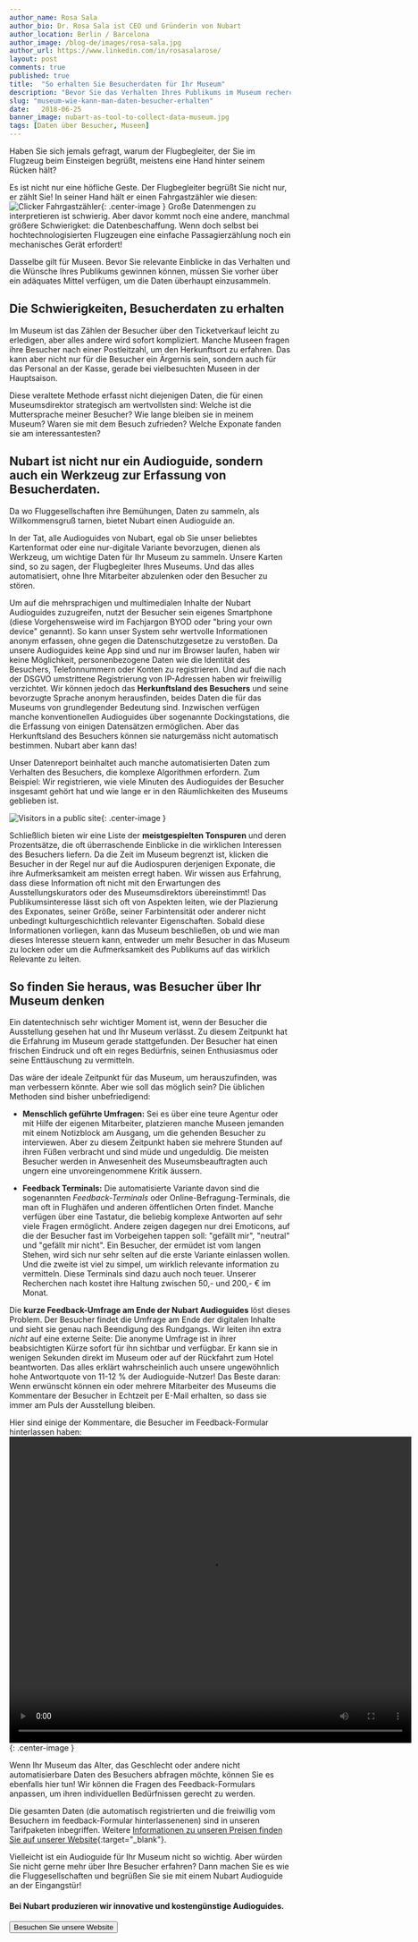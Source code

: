```yaml
---
author_name: Rosa Sala
author_bio: Dr. Rosa Sala ist CEO und Gründerin von Nubart
author_location: Berlin / Barcelona
author_image: /blog-de/images/rosa-sala.jpg
author_url: https://www.linkedin.com/in/rosasalarose/
layout: post
comments: true
published: true
title:  "So erhalten Sie Besucherdaten für Ihr Museum"
description: "Bevor Sie das Verhalten Ihres Publikums im Museum recherchieren, müssen Sie Daten über Ihre Besucher einsammeln. Das ist aber nicht so einfach..."
slug: "museum-wie-kann-man-daten-besucher-erhalten"
date:   2018-06-25
banner_image: nubart-as-tool-to-collect-data-museum.jpg
tags: [Daten über Besucher, Museen]
---
```


Haben Sie sich jemals gefragt, warum der Flugbegleiter, der Sie im Flugzeug beim Einsteigen begrüßt, meistens eine Hand hinter seinem Rücken hält? 

Es ist nicht nur eine höfliche Geste. Der Flugbegleiter begrüßt Sie nicht nur, er zählt Sie! In seiner Hand hält er einen Fahrgastzähler wie diesen:
![Clicker Fahrgastzähler]({{site.baseurl}}/images/posts/passanger-counter2.jpg){: .center-image }
Große Datenmengen zu interpretieren ist schwierig. Aber davor kommt noch eine andere, manchmal größere Schwierigket: die Datenbeschaffung. Wenn doch selbst bei hochtechnologisierten Flugzeugen eine einfache Passagierzählung noch ein mechanisches Gerät erfordert!

Dasselbe gilt für Museen. Bevor Sie relevante Einblicke in das Verhalten und die Wünsche Ihres Publikums gewinnen können, müssen Sie vorher über ein adäquates Mittel verfügen, um die Daten überhaupt einzusammeln. 

<!--more-->

## Die Schwierigkeiten, Besucherdaten zu erhalten
   
   Im Museum ist das Zählen der Besucher über den Ticketverkauf leicht zu erledigen, aber alles andere wird sofort kompliziert. Manche Museen fragen ihre Besucher nach einer Postleitzahl, um den Herkunftsort zu erfahren. Das kann aber nicht nur für die Besucher ein Ärgernis sein, sondern auch für das Personal an der Kasse, gerade bei vielbesuchten Museen in der Hauptsaison.
   
   Diese veraltete Methode erfasst nicht diejenigen Daten, die für einen Museumsdirektor strategisch am wertvollsten sind: Welche ist die Muttersprache meiner Besucher? Wie lange bleiben sie in meinem Museum? Waren sie mit dem Besuch zufrieden? Welche Exponate fanden sie am interessantesten?

## Nubart ist nicht nur ein Audioguide, sondern auch ein Werkzeug zur Erfassung von Besucherdaten.

   Da wo Fluggesellschaften ihre Bemühungen, Daten zu sammeln, als Willkommensgruß tarnen, bietet Nubart einen Audioguide an.
   
   In der Tat, alle Audioguides von Nubart, egal ob Sie unser beliebtes Kartenformat oder eine nur-digitale Variante bevorzugen, dienen als Werkzeug, um wichtige Daten für Ihr Museum zu sammeln. Unsere Karten sind, so zu sagen, der Flugbegleiter Ihres Museums. Und das alles automatisiert, ohne Ihre Mitarbeiter abzulenken oder den Besucher zu stören. 
   
   Um auf die mehrsprachigen und multimedialen Inhalte der Nubart Audioguides zuzugreifen, nutzt der Besucher sein eigenes Smartphone (diese Vorgehensweise wird im Fachjargon BYOD oder "bring your own device" genannt). So kann unser System sehr wertvolle Informationen anonym erfassen, ohne gegen die Datenschutzgesetze zu verstoßen. Da unsere Audioguides keine App sind und nur im Browser laufen, haben wir keine Möglichkeit, personenbezogene Daten wie die Identität des Besuchers, Telefonnummern oder Konten zu registrieren. Und auf die nach der DSGVO umstrittene Registrierung von IP-Adressen haben wir freiwillig verzichtet. Wir können jedoch das **Herkunftsland des Besuchers** und seine bevorzugte Sprache anonym herausfinden, beides Daten die für das Museums von grundlegender Bedeutung sind. Inzwischen verfügen manche konventionellen Audioguides über sogenannte Dockingstations, die die Erfassung von einigen Datensätzen ermöglichen. Aber das Herkunftsland des Besuchers können sie naturgemäss nicht automatisch bestimmen. Nubart aber kann das!
   
   Unser Datenreport beinhaltet auch manche automatisierten Daten zum Verhalten des Besuchers, die komplexe Algorithmen erfordern. Zum Beispiel: Wir registrieren, wie viele Minuten des Audioguides der Besucher insgesamt gehört hat und wie lange er in den Räumlichkeiten des Museums geblieben ist.

![Visitors in a public site]({{site.baseurl}}/images/posts/visitors-people.jpg){: .center-image }

Schließlich bieten wir eine Liste der **meistgespielten Tonspuren** und deren Prozentsätze, die oft überraschende Einblicke in die wirklichen Interessen des Besuchers liefern. Da die Zeit im Museum begrenzt ist, klicken die Besucher in der Regel nur auf die Audiospuren derjenigen Exponate, die ihre Aufmerksamkeit am meisten erregt haben. Wir wissen aus Erfahrung, dass diese Information oft nicht mit den Erwartungen des Ausstellungskurators oder des Museumsdirektors übereinstimmt! Das Publikumsinteresse lässt sich oft von Aspekten leiten, wie der Plazierung des Exponates, seiner Größe, seiner Farbintensität oder anderer nicht unbedingt kulturgeschichtlich relevanter Eigenschaften. Sobald diese Informationen vorliegen, kann das Museum beschließen, ob und wie man dieses Interesse steuern kann, entweder um mehr Besucher in das Museum zu locken oder um die Aufmerksamkeit des Publikums auf das wirklich Relevante zu leiten.

## So finden Sie heraus, was Besucher über Ihr Museum denken
   
   Ein datentechnisch sehr wichtiger Moment ist, wenn der Besucher die Ausstellung gesehen hat und Ihr Museum verlässt. Zu diesem Zeitpunkt hat die Erfahrung im Museum gerade stattgefunden. Der Besucher hat einen frischen Eindruck und oft ein reges Bedürfnis, seinen Enthusiasmus oder seine Enttäuschung zu vermitteln.
   
   Das wäre der ideale Zeitpunkt für das Museum, um herauszufinden, was man verbessern könnte. Aber wie soll das möglich sein? Die üblichen Methoden sind bisher unbefriedigend:
    
 *  **Menschlich geführte Umfragen:**
   Sei es über eine teure Agentur oder mit Hilfe der eigenen Mitarbeiter, platzieren manche Museen jemanden mit einem Notizblock am Ausgang, um die gehenden Besucher zu interviewen. Aber zu diesem Zeitpunkt haben sie mehrere Stunden auf ihren Füßen verbracht und sind müde und ungeduldig. Die meisten Besucher werden in Anwesenheit des Museumsbeauftragten auch ungern eine unvoreingenommene Kritik äussern.
   
 * **Feedback Terminals:**
   Die automatisierte Variante davon sind die sogenannten *Feedback-Terminals* oder Online-Befragung-Terminals, die man oft in Flughäfen und anderen öffentlichen Orten findet. Manche verfügen über eine Tastatur, die beliebig komplexe Antworten auf sehr viele Fragen ermöglicht. Andere zeigen dagegen nur drei Emoticons, auf die der Besucher fast im Vorbeigehen tappen soll: "gefällt mir", "neutral" und "gefällt mir nicht". Ein Besucher, der ermüdet ist vom langen Stehen, wird sich nur sehr selten auf die erste Variante einlassen wollen. Und die zweite ist viel zu simpel, um wirklich relevante information zu vermitteln.
   Diese Terminals sind dazu auch noch teuer. Unserer Recherchen nach kostet ihre Haltung zwischen 50,- und 200,- € im Monat. 
 
Die **kurze Feedback-Umfrage am Ende der Nubart Audioguides** löst dieses Problem. Der Besucher findet die Umfrage am Ende der digitalen Inhalte und sieht sie genau nach Beendigung des Rundgangs. Wir leiten ihn extra *nicht* auf eine externe Seite: Die anonyme Umfrage ist in ihrer beabsichtigten Kürze sofort für ihn sichtbar und verfügbar. Er kann sie in wenigen Sekunden direkt im Museum oder auf der Rückfahrt zum Hotel beantworten. Das alles erklärt wahrscheinlich auch unsere ungewöhnlich hohe Antwortquote von 11-12 % der Audioguide-Nutzer! Das Beste daran: Wenn erwünscht können ein oder mehrere Mitarbeiter des Museums die Kommentare der Besucher in Echtzeit per E-Mail erhalten, so dass sie immer am Puls der Ausstellung bleiben.
 
 Hier sind einige der Kommentare, die Besucher im Feedback-Formular hinterlassen haben:
<video width="720" height="548" autoplay loop>
  <source src="{{site.baseurl}}/images/posts/comments-by-museum-visitors-nubart.mp4" type="video/mp4">
Your browser does not allow to show this video.
</video>{: .center-image }


Wenn Ihr Museum das Alter, das Geschlecht oder andere nicht automatisierbare Daten des Besuchers abfragen möchte, können Sie es ebenfalls hier tun! Wir können die Fragen des Feedback-Formulars anpassen, um ihren individuellen Bedürfnissen gerecht zu werden. 

Die gesamten Daten (die automatisch registrierten und die freiwillig vom Besuchern im feedback-Formular hinterlassenenen) sind in unseren Tarifpaketen inbegriffen. Weitere [Informationen zu unseren Preisen finden Sie auf unserer Website](https://www.nubart.eu/de/index.html#pricing){:target="_blank"}. 

Vielleicht ist ein Audioguide für Ihr Museum nicht so wichtig. Aber würden Sie nicht gerne mehr über Ihre Besucher erfahren? Dann machen Sie es wie die Fluggesellschaften und begrüßen Sie sie mit einem Nubart Audioguide an der Eingangstür!





#### Bei Nubart produzieren wir innovative und kostengünstige Audioguides.

<form action="../../../../../de">
    <input type="submit" value="Besuchen Sie unsere Website" />
</form>